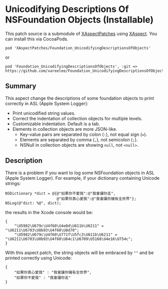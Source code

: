 Unicodifying Descriptions Of NSFoundation Objects (Installable)
=================================================

This patch source is a submodule of [XAspectPatches][] using [XAspect][]. You can install this via CocoaPods.

	pod 'XAspectPatches/Foundation_UnicodifyingDescriptionsOfObjects'

or 

	pod 'Foundation_UnicodifyingDescriptionsOfObjects', :git => https://github.com/xareelee/Foundation_UnicodifyingDescriptionsOfObjects

Summary
-------

This aspect change the descriptions of some foundation objects to print correctly in ASL (Apple System Logger):

 - Print unicodified string values.
 - Correct the indentation of collection objects for multiple levels.
 - Customizable indentation. Default is a tab.
 - Elements in collection objects are more JSON-like. 
	 * Key-value pairs are separated by colon (`:`), not equal sign (`=`).
	 * Elements are separated by comma (`,`), not semicolon (`;`).
	 * NSNull in collection objects are showing `null`, not `<null>`.

Description
-----------

There is a problem if you want to log some NSFoundation objects in ASL (Apple System Logger). For example, if your dictionary containing Unicode strings:

```objc
NSDictionary *dict = @{@"如果你不愛我":@"我會讓你走",
					   @"如果你真心愛我":@"我會讓你擁有全世界"};
NSLog(@"dict: %@", dict);
```

the results in the Xcode console would be:

```
{
    "\U5982\U679c\U4f60\U4e0d\U611b\U6211" = "\U6211\U6703\U8b93\U4f60\U8d70";
    "\U5982\U679c\U4f60\U771f\U5fc3\U611b\U6211" = "\U6211\U6703\U8b93\U4f60\U64c1\U6709\U5168\U4e16\U754c";
}
```

With this aspect patch, the string objects will be embraced by `""` and be printed correctly using Unicode:

```
{
	"如果你真心愛我" : "我會讓你擁有全世界",
	"如果你不愛我" : "我會讓你走"
}
```


<!--Links-->
[XAspect]: https://github.com/xareelee/XAspect
[XAspectPatches]: https://github.com/xareelee/XAspectPatches